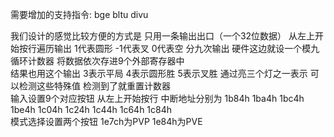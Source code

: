需要增加的支持指令: bge bltu divu  

我们设计的感觉比较方便的方式是 只用一条输出出口（一个32位数据） 从左上开始按行遍历输出 1代表圆形 -1代表叉 0代表空 分九次输出 硬件这边就设一个模九循环计数器 将数据依次存进9个外部寄存器中  
结果也用这个输出 3表示平局 4表示圆形胜 5表示叉胜 通过亮三个灯之一表示 可以检测这些特殊值 检测到了就重置计数器  
输入设置9个对应按钮 从左上开始按行 中断地址分别为 1b84h 1ba4h 1bc4h 1be4h 1c04h 1c24h 1c44h 1c64h 1c84h  
模式选择设置两个按钮 1e7ch为PVP 1e84h为PVE  